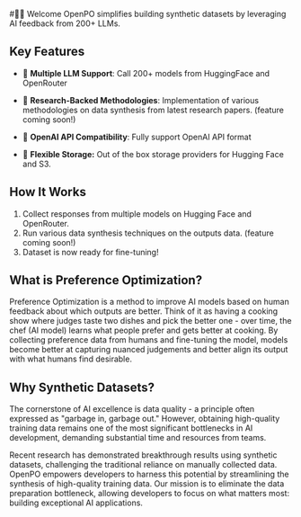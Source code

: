 #👋🏻 Welcome
OpenPO simplifies building synthetic datasets by leveraging AI feedback from 200+ LLMs.

## Key Features

- 🔌 **Multiple LLM Support**: Call 200+ models from HuggingFace and OpenRouter

- 🧪 **Research-Backed Methodologies**: Implementation of various methodologies on data synthesis from latest research papers. (feature coming soon!)

- 🤝 **OpenAI API Compatibility**: Fully support OpenAI API format

- 💾 **Flexible Storage:** Out of the box storage providers for Hugging Face and S3.

## How It Works
1. Collect responses from multiple models on Hugging Face and OpenRouter.
2. Run various data synthesis techniques on the outputs data. (feature coming soon!)
3. Dataset is now ready for fine-tuning!


## What is Preference Optimization?
Preference Optimization is a method to improve AI models based on human feedback about which outputs are better. Think of it as having a cooking show where judges taste two dishes and pick the better one - over time, the chef (AI model) learns what people prefer and gets better at cooking. By collecting preference data from humans and fine-tuning the model, models become better at capturing nuanced judgements and better align its output with what humans find desirable.


## Why Synthetic Datasets?
The cornerstone of AI excellence is data quality - a principle often expressed as "garbage in, garbage out." However, obtaining high-quality training data remains one of the most significant bottlenecks in AI development, demanding substantial time and resources from teams.

Recent research has demonstrated breakthrough results using synthetic datasets, challenging the traditional reliance on manually collected data. OpenPO empowers developers to harness this potential by streamlining the synthesis of high-quality training data. Our mission is to eliminate the data preparation bottleneck, allowing developers to focus on what matters most: building exceptional AI applications.

